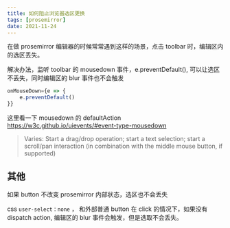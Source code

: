 ```yaml
---
title: 如何阻止浏览器选区更换
tags: [prosemirror]
date: 2021-11-24
---
```


在做 prosemirror 编辑器的时候常常遇到这样的场景，点击 toolbar 时，编辑区内的选区丢失。

解决办法，监听 toolbar 的 mousedown 事件，e.preventDefault(), 可以让选区不丢失，同时编辑区的 blur 事件也不会触发

```js
onMouseDown={e => {
    e.preventDefault()
}}
```

这里看一下 mousedown 的 defaultAction
https://w3c.github.io/uievents/#event-type-mousedown

> Varies: Start a drag/drop operation; start a text selection; start a scroll/pan interaction (in combination with the middle mouse button, if supported)

## 其他

如果 button 不改变 prosemirror 内部状态，选区也不会丢失

css `user-select：none` ， 和外部普通 button 在 click 的情况下，如果没有 dispatch action, 编辑区的 blur 事件会触发，但是选取不会丢失。
